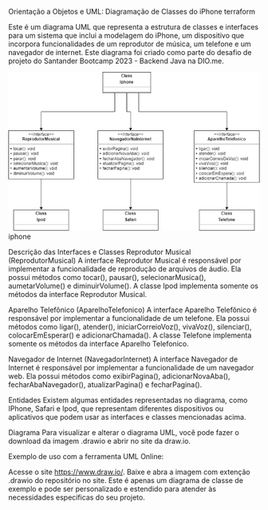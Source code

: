 Orientação a Objetos e UML: Diagramação de Classes do iPhone
terraform

Este é um diagrama UML que representa a estrutura de classes e interfaces para um sistema que inclui a modelagem do iPhone, um dispositivo que incorpora funcionalidades de um reprodutor de música, um telefone e um navegador de internet. Este diagrama foi criado como parte do desafio de projeto do Santander Bootcamp 2023 - Backend Java na DIO.me.

![img.png](img.png)
iphone

Descrição das Interfaces e Classes
Reprodutor Musical (ReprodutorMusical)
A interface Reprodutor Musical é responsável por implementar a funcionalidade de reprodução de arquivos de áudio. Ela possui métodos como tocar(), pausar(), selecionarMusica(), aumetarVolume() e diminuirVolume(). A classe Ipod implementa somente os métodos da interface Reprodutor Musical.

Aparelho Telefônico (AparelhoTelefonico)
A interface Aparelho Telefônico é responsável por implementar a funcionalidade de um telefone. Ela possui métodos como ligar(), atender(), iniciarCorreioVoz(), vivaVoz(), silenciar(), colocarEmEsperar() e adicionarChamada(). A classe Telefone implementa somente os métodos da interface Aparelho Telefonico.

Navegador de Internet (NavegadorInternet)
A interface Navegador de Internet é responsável por implementar a funcionalidade de um navegador web. Ela possui métodos como exibirPagina(), adicionarNovaAba(), fecharAbaNavegador(), atualizarPagina() e fecharPagina().

Entidades
Existem algumas entidades representadas no diagrama, como IPhone, Safari e Ipod, que representam diferentes dispositivos ou aplicativos que podem usar as interfaces e classes mencionadas acima.

Diagrama
Para visualizar e alterar o diagrama UML, você pode fazer o download da imagem .drawio e abrir no site da draw.io.

Exemplo de uso com a ferramenta UML Online:

Acesse o site https://www.draw.io/.
Baixe e abra a imagem com extenção .drawio do repositório no site.
Este é apenas um diagrama de classe de exemplo e pode ser personalizado e estendido para atender às necessidades específicas do seu projeto.